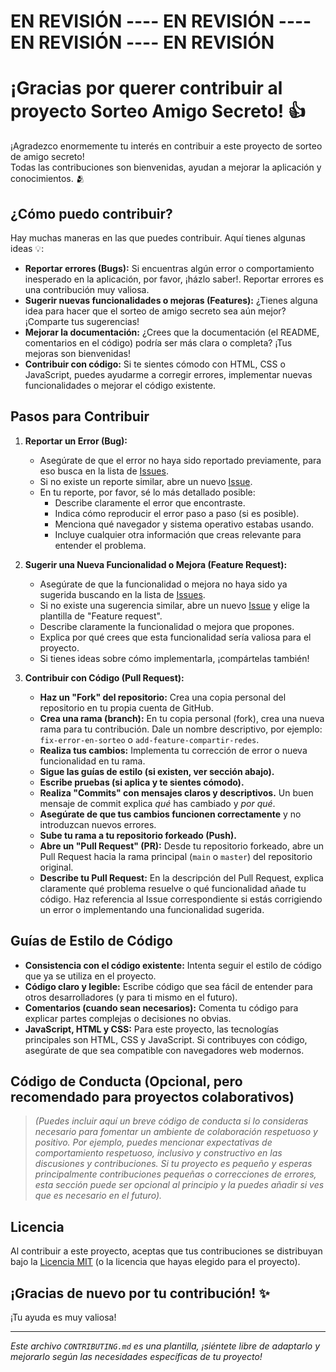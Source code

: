 # EN REVISIÓN ---- EN REVISIÓN ---- EN REVISIÓN ---- EN REVISIÓN

# ¡Gracias por querer contribuir al proyecto Sorteo Amigo Secreto! 👍

¡Agradezco enormemente tu interés en contribuir a este proyecto de sorteo de amigo secreto!  
Todas las contribuciones son bienvenidas, ayudan a mejorar la aplicación y conocimientos. 🫂

## ¿Cómo puedo contribuir?

Hay muchas maneras en las que puedes contribuir. Aquí tienes algunas ideas 💡:

*   **Reportar errores (Bugs):** Si encuentras algún error o comportamiento inesperado en la aplicación, por favor, ¡házlo saber!. Reportar errores es una contribución muy valiosa.
*   **Sugerir nuevas funcionalidades o mejoras (Features):** ¿Tienes alguna idea para hacer que el sorteo de amigo secreto sea aún mejor?  ¡Comparte tus sugerencias!
*   **Mejorar la documentación:**  ¿Crees que la documentación (el README, comentarios en el código) podría ser más clara o completa?  ¡Tus mejoras son bienvenidas!
*   **Contribuir con código:** Si te sientes cómodo con HTML, CSS o JavaScript, puedes ayudarme a corregir errores, implementar nuevas funcionalidades o mejorar el código existente.

## Pasos para Contribuir

1.  **Reportar un Error (Bug):**
    *   Asegúrate de que el error no haya sido reportado previamente, para eso busca en la lista de [Issues](https://github.com/Senekales/amigoSecreto/issues).
    *   Si no existe un reporte similar, abre un nuevo [Issue](https://github.com/Senekales/amigoSecreto/issues/new).
    *   En tu reporte, por favor, sé lo más detallado posible:
        *   Describe claramente el error que encontraste.
        *   Indica cómo reproducir el error paso a paso (si es posible).
        *   Menciona qué navegador y sistema operativo estabas usando.
        *   Incluye cualquier otra información que creas relevante para entender el problema.

2.  **Sugerir una Nueva Funcionalidad o Mejora (Feature Request):**
    *   Asegúrate de que la funcionalidad o mejora no haya sido ya sugerida buscando en la lista de [Issues](https://github.com/Senekales/amigoSecreto/issues).
    *   Si no existe una sugerencia similar, abre un nuevo [Issue](https://github.com/Senekales/amigoSecreto/issues/new) y elige la plantilla de "Feature request".
    *   Describe claramente la funcionalidad o mejora que propones.
    *   Explica por qué crees que esta funcionalidad sería valiosa para el proyecto.
    *   Si tienes ideas sobre cómo implementarla, ¡compártelas también!

3.  **Contribuir con Código (Pull Request):**
    *   **Haz un "Fork" del repositorio:** Crea una copia personal del repositorio en tu propia cuenta de GitHub.
    *   **Crea una rama (branch):**  En tu copia personal (fork), crea una nueva rama para tu contribución. Dale un nombre descriptivo, por ejemplo: `fix-error-en-sorteo` o `add-feature-compartir-redes`.
    *   **Realiza tus cambios:** Implementa tu corrección de error o nueva funcionalidad en tu rama.
    *   **Sigue las guías de estilo (si existen, ver sección abajo).**
    *   **Escribe pruebas (si aplica y te sientes cómodo).**
    *   **Realiza "Commits" con mensajes claros y descriptivos.**  Un buen mensaje de commit explica *qué* has cambiado y *por qué*.
    *   **Asegúrate de que tus cambios funcionen correctamente** y no introduzcan nuevos errores.
    *   **Sube tu rama a tu repositorio forkeado (Push).**
    *   **Abre un "Pull Request" (PR):** Desde tu repositorio forkeado, abre un Pull Request hacia la rama principal (`main` o `master`) del repositorio original.
    *   **Describe tu Pull Request:** En la descripción del Pull Request, explica claramente qué problema resuelve o qué funcionalidad añade tu código.  Haz referencia al Issue correspondiente si estás corrigiendo un error o implementando una funcionalidad sugerida.

## Guías de Estilo de Código

*   **Consistencia con el código existente:** Intenta seguir el estilo de código que ya se utiliza en el proyecto.
*   **Código claro y legible:** Escribe código que sea fácil de entender para otros desarrolladores (y para ti mismo en el futuro).
*   **Comentarios (cuando sean necesarios):** Comenta tu código para explicar partes complejas o decisiones no obvias.
*   **JavaScript, HTML y CSS:**  Para este proyecto, las tecnologías principales son HTML, CSS y JavaScript.  Si contribuyes con código, asegúrate de que sea compatible con navegadores web modernos.

## Código de Conducta (Opcional, pero recomendado para proyectos colaborativos)

> *(Puedes incluir aquí un breve código de conducta si lo consideras necesario para fomentar un ambiente de colaboración respetuoso y positivo. Por ejemplo, puedes mencionar expectativas de comportamiento respetuoso, inclusivo y constructivo en las discusiones y contribuciones. Si tu proyecto es pequeño y esperas principalmente contribuciones pequeñas o correcciones de errores, esta sección puede ser opcional al principio y la puedes añadir si ves que es necesario en el futuro).*

## Licencia

Al contribuir a este proyecto, aceptas que tus contribuciones se distribuyan bajo la [Licencia MIT](LICENSE) (o la licencia que hayas elegido para el proyecto).

## ¡Gracias de nuevo por tu contribución! ✨

¡Tu ayuda es muy valiosa!

---

*Este archivo `CONTRIBUTING.md` es una plantilla, ¡siéntete libre de adaptarlo y mejorarlo según las necesidades específicas de tu proyecto!*
